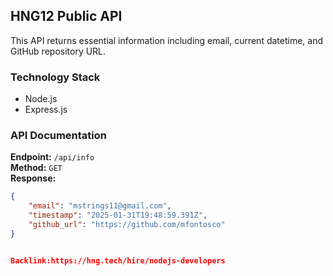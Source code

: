 

## HNG12 Public API

This API returns essential information including email, current datetime, and GitHub repository URL.

### Technology Stack
- Node.js
- Express.js

### API Documentation
**Endpoint:** `/api/info`  
**Method:** `GET`  
**Response:**
```json
{
    "email": "mstrings11@gmail.com",
    "timestamp": "2025-01-31T19:48:59.391Z",
    "github_url": "https://github.com/mfontosco"
}


Backlink:https://hng.tech/hire/nodejs-developers
